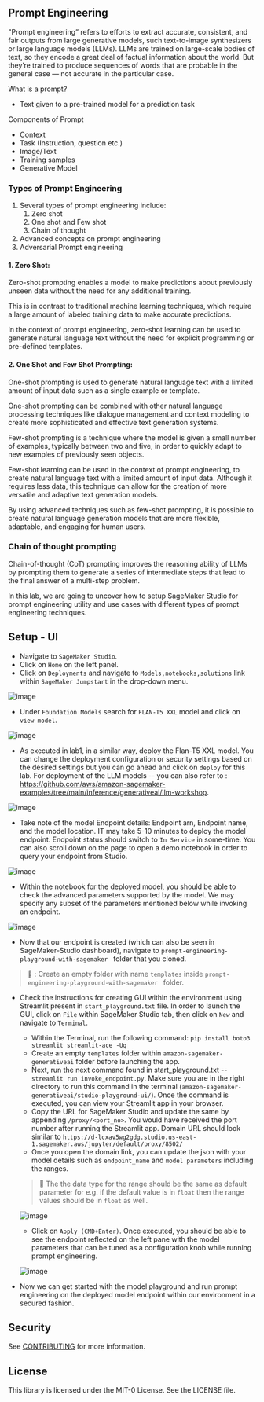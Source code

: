 ## Prompt Engineering

"Prompt engineering” refers to efforts to extract accurate, consistent, and fair outputs from large generative models, such text-to-image synthesizers or large language models (LLMs). LLMs are trained on large-scale bodies of text, so they encode a great deal of factual information about the world. But they’re trained to produce sequences of words that are probable in the general case — not accurate in the particular case.

What is a prompt?
- Text given to a pre-trained model for a prediction task

Components of Prompt
- Context
- Task (Instruction, question etc.)
- Image/Text
- Training samples 
- Generative Model

### Types of Prompt Engineering

1. Several types of prompt engineering include:
   1. Zero shot
   2. One shot and Few shot
   3. Chain of thought
4. Advanced concepts on prompt engineering
5. Adversarial Prompt engineering

#### 1. Zero Shot:
Zero-shot prompting enables a model to make predictions about previously unseen data without the need for any additional training. 

This is in contrast to traditional machine learning techniques, which require a large amount of labeled training data to make accurate predictions. 

In the context of prompt engineering, zero-shot learning can be used to generate natural language text without the need for explicit programming or pre-defined templates. 


#### 2. One Shot and Few Shot Prompting:

One-shot prompting is used to generate natural language text with a limited amount of input data such as a single example or template. 

One-shot prompting can be combined with other natural language processing techniques like dialogue management and context modeling to create more sophisticated and effective text generation systems. 

Few-shot prompting is a technique where the model is given a small number of examples, typically between two and five, in order to quickly adapt to new examples of previously seen objects. 

Few-shot learning can be used in the context of prompt engineering, to create natural language text with a limited amount of input data. Although it requires less data, this technique can allow for the creation of more versatile and adaptive text generation models.

By using advanced techniques such as few-shot prompting, it is possible to create natural language generation models that are more flexible, adaptable, and engaging for human users.

### Chain of thought prompting

Chain-of-thought (CoT) prompting improves the reasoning ability of LLMs by prompting them to generate a series of intermediate steps that lead to the final answer of a multi-step problem.


In this lab, we are going to uncover how to setup SageMaker Studio for prompt engineering utility and use cases with different types of prompt engineering techniques. 

## Setup - UI
- Navigate to `SageMaker Studio`.
- Click on `Home` on the left panel.
- Click on `Deployments` and navigate to `Models,notebooks,solutions` link within `SageMaker Jumpstart` in the drop-down menu.

![image](/images/jumpstart-panel.png)

- Under `Foundation Models` search for `FLAN-T5 XXL` model and click on `view model`.

![image](/images/flant5xxl.png)

- As executed in lab1, in a similar way, deploy the Flan-T5 XXL model. You can change the deployment configuration or security settings based on the desired settings but you can go ahead and click on `deploy` for this lab. For deployment of the LLM models -- you can also refer to : https://github.com/aws/amazon-sagemaker-examples/tree/main/inference/generativeai/llm-workshop.

![image](/images/flan-deploy.png)

- Take note of the model Endpoint details: Endpoint arn, Endpoint name, and the model location. IT may take 5-10 minutes to deploy the model endpoint. Endpoint status should switch to `In Service` in some-time. You can also scroll down on the page to open a demo notebook in order to query your endpoint from Studio.

![image](/images/flan-deployed.png)

- Within the notebook for the deployed model, you should be able to check the advanced parameters supported by the model. We may specify any subset of the parameters mentioned below while invoking an endpoint.

![image](/images/parameters.png)

- Now that our endpoint is created (which can also be seen in SageMaker-Studio dashboard), navigate to `prompt-engineering-playground-with-sagemaker
` folder that you cloned. 
> 📝 : Create an empty folder with name `templates` inside `prompt-engineering-playground-with-sagemaker
` folder.

- Check the instructions for creating GUI within the environment using Streamlit present in `start_playground.txt` file. In order to launch the GUI, click on `File` within SageMaker Studio tab, then click on `New` and navigate to `Terminal`.
  - Within the Terminal, run the following command: `pip install boto3 streamlit streamlit-ace -Uq`
  - Create an empty `templates` folder within `amazon-sagemaker-generativeai` folder before launching the app.
  - Next, run the next command found in start_playground.txt -- `streamlit run invoke_endpoint.py`. Make sure you are in the right directory to run this command in the terminal (`amazon-sagemaker-generativeai/studio-playground-ui/`). Once the command is executed, you can view your Streamlit app in your browser.
  - Copy the URL for SageMaker Studio and update the same by appending `/proxy/<port_no>`. You would have received the port number after running the Streamlit app. Domain URL should look similar to `https://d-lcxav5wg2gdg.studio.us-east-1.sagemaker.aws/jupyter/default/proxy/8502/`
  - Once you open the domain link, you can update the json with your model details such as `endpoint_name` and `model parameters` including the ranges.
  > 📝 The the data type for the range should be the same as default parameter for e.g. if the default value is in `float` then the range values should be in `float` as well. 
  
  ![image](/images/streamlitapp.png)
  
  - Click on `Apply (CMD+Enter)`. Once executed, you should be able to see the endpoint reflected on the left pane with the model parameters that can be tuned as a configuration knob while running prompt engineering.
  
  ![image](/images/flanmodel.png)
  
- Now we can get started with the model playground and run prompt engineering on the deployed model endpoint within our environment in a secured fashion.


## Security

See [CONTRIBUTING](CONTRIBUTING.md#security-issue-notifications) for more information.

## License

This library is licensed under the MIT-0 License. See the LICENSE file.

